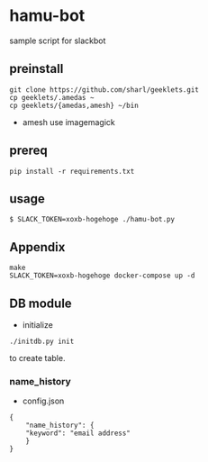 hamu-bot
========

sample script for slackbot

## preinstall
```
git clone https://github.com/sharl/geeklets.git
cp geeklets/.amedas ~
cp geeklets/{amedas,amesh} ~/bin
```

- amesh use imagemagick

## prereq
```
pip install -r requirements.txt
```

## usage

```
$ SLACK_TOKEN=xoxb-hogehoge ./hamu-bot.py
```

## Appendix
```
make
SLACK_TOKEN=xoxb-hogehoge docker-compose up -d
```

## DB module

- initialize
```
./initdb.py init
```
to create table.

### name_history

- config.json
```
{
    "name_history": {
	"keyword": "email address"
    }
}
```
